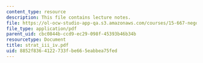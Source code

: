 ```yaml
---
content_type: resource
description: This file contains lecture notes.
file: https://ol-ocw-studio-app-qa.s3.amazonaws.com/courses/15-667-negotiation-and-conflict-management-spring-2001/8852f8364122733fbe665eabbea75fed_strat_iii_iv.pdf
file_type: application/pdf
parent_uid: cbc0844b-ccd9-ec29-098f-45393b46b34b
resourcetype: Document
title: strat_iii_iv.pdf
uid: 8852f836-4122-733f-be66-5eabbea75fed
---
```

